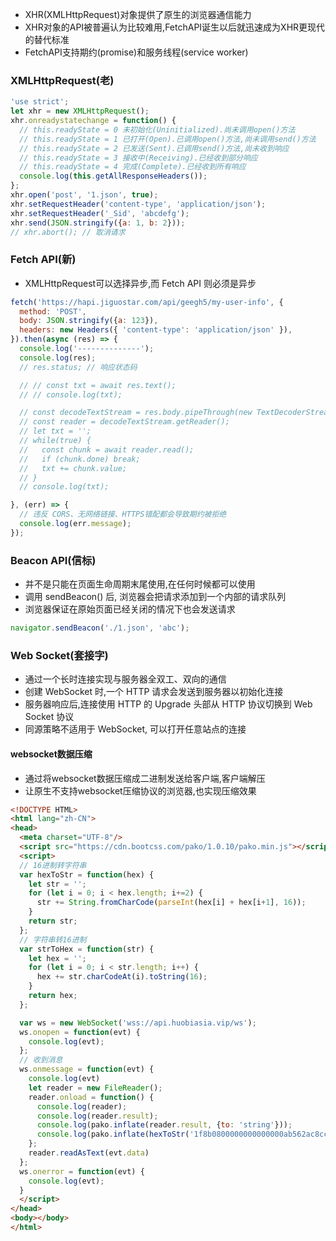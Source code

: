 - XHR(XMLHttpRequest)对象提供了原生的浏览器通信能力
- XHR对象的API被普遍认为比较难用,FetchAPI诞生以后就迅速成为XHR更现代的替代标准
- FetchAPI支持期约(promise)和服务线程(service worker)

### XMLHttpRequest(老)
```js
'use strict';
let xhr = new XMLHttpRequest();
xhr.onreadystatechange = function() {
  // this.readyState = 0 未初始化(Uninitialized).尚未调用open()方法
  // this.readyState = 1 已打开(Open).已调用open()方法,尚未调用send()方法
  // this.readyState = 2 已发送(Sent).已调用send()方法,尚未收到响应
  // this.readyState = 3 接收中(Receiving).已经收到部分响应
  // this.readyState = 4 完成(Complete).已经收到所有响应
  console.log(this.getAllResponseHeaders());
};
xhr.open('post', '1.json', true);
xhr.setRequestHeader('content-type', 'application/json');
xhr.setRequestHeader('_Sid', 'abcdefg');
xhr.send(JSON.stringify({a: 1, b: 2}));
// xhr.abort(); // 取消请求
```

### Fetch API(新)
- XMLHttpRequest可以选择异步,而 Fetch API 则必须是异步
```js
fetch('https://hapi.jiguostar.com/api/geegh5/my-user-info', {
  method: 'POST',
  body: JSON.stringify({a: 123}),
  headers: new Headers({ 'content-type': 'application/json' }),
}).then(async (res) => {
  console.log('--------------');
  console.log(res);
  // res.status; // 响应状态码

  // // const txt = await res.text();
  // // console.log(txt);

  // const decodeTextStream = res.body.pipeThrough(new TextDecoderStream());
  // const reader = decodeTextStream.getReader();
  // let txt = '';
  // while(true) {
  //   const chunk = await reader.read();
  //   if (chunk.done) break;
  //   txt += chunk.value;
  // }
  // console.log(txt);

}, (err) => {
  // 违反 CORS、无网络链接、HTTPS错配都会导致期约被拒绝
  console.log(err.message);
});
```

### Beacon API(信标)
- 并不是只能在页面生命周期末尾使用,在任何时候都可以使用
- 调用 sendBeacon() 后, 浏览器会把请求添加到一个内部的请求队列
- 浏览器保证在原始页面已经关闭的情况下也会发送请求
```js
navigator.sendBeacon('./1.json', 'abc');
```

### Web Socket(套接字)
- 通过一个长时连接实现与服务器全双工、双向的通信
- 创建 WebSocket 时,一个 HTTP 请求会发送到服务器以初始化连接
- 服务器响应后,连接使用 HTTP 的 Upgrade 头部从 HTTP 协议切换到 Web Socket 协议
- 同源策略不适用于 WebSocket, 可以打开任意站点的连接

#### websocket数据压缩
- 通过将websocket数据压缩成二进制发送给客户端,客户端解压
- 让原生不支持websocket压缩协议的浏览器,也实现压缩效果
```html
<!DOCTYPE HTML>
<html lang="zh-CN">
<head>
  <meta charset="UTF-8"/>
  <script src="https://cdn.bootcss.com/pako/1.0.10/pako.min.js"></script>
  <script>
  // 16进制转字符串
  var hexToStr = function(hex) {
    let str = '';
    for (let i = 0; i < hex.length; i+=2) {
      str += String.fromCharCode(parseInt(hex[i] + hex[i+1], 16));
    }
    return str;
  };
  // 字符串转16进制
  var strToHex = function(str) {
    let hex = '';
    for (let i = 0; i < str.length; i++) {
      hex += str.charCodeAt(i).toString(16);
    }
    return hex;
  };

  var ws = new WebSocket('wss://api.huobiasia.vip/ws');
  ws.onopen = function(evt) {
    console.log(evt);
  };
  // 收到消息
  ws.onmessage = function(evt) {
    console.log(evt)
    let reader = new FileReader();
    reader.onload = function() {
      console.log(reader);
      console.log(reader.result);
      console.log(pako.inflate(reader.result, {to: 'string'}));
      console.log(pako.inflate(hexToStr('1f8b0800000000000000ab562ac8cc4b57b232343537b1343235363737b730a80500866991f416000000'), {to: 'string'}));
    };
    reader.readAsText(evt.data)
  };
  ws.onerror = function(evt) {
    console.log(evt);
  }
  </script>
</head>
<body></body>
</html>
```